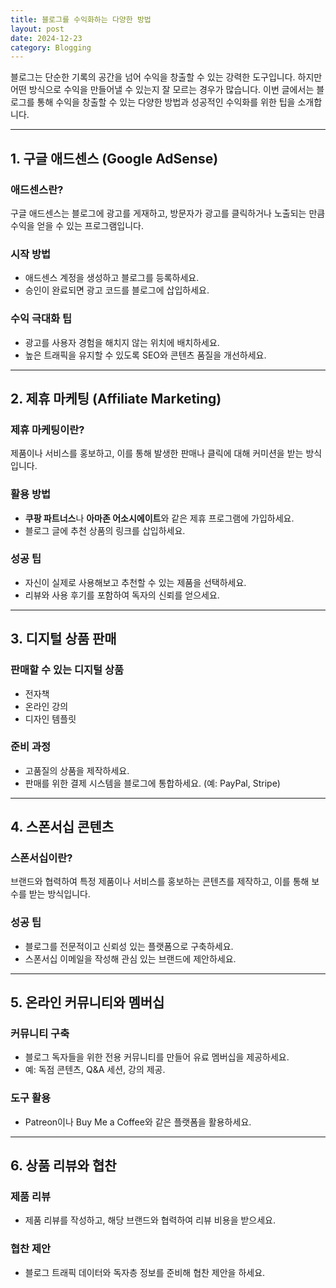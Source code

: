 ```yaml
---
title: 블로그를 수익화하는 다양한 방법
layout: post
date: 2024-12-23
category: Blogging
---
```


블로그는 단순한 기록의 공간을 넘어 수익을 창출할 수 있는 강력한 도구입니다. 하지만 어떤 방식으로 수익을 만들어낼 수 있는지 잘 모르는 경우가 많습니다. 이번 글에서는 블로그를 통해 수익을 창출할 수 있는 다양한 방법과 성공적인 수익화를 위한 팁을 소개합니다.

---

## 1. 구글 애드센스 (Google AdSense)

### 애드센스란?
구글 애드센스는 블로그에 광고를 게재하고, 방문자가 광고를 클릭하거나 노출되는 만큼 수익을 얻을 수 있는 프로그램입니다.

### 시작 방법
- 애드센스 계정을 생성하고 블로그를 등록하세요.
- 승인이 완료되면 광고 코드를 블로그에 삽입하세요.

### 수익 극대화 팁
- 광고를 사용자 경험을 해치지 않는 위치에 배치하세요.
- 높은 트래픽을 유지할 수 있도록 SEO와 콘텐츠 품질을 개선하세요.

---

## 2. 제휴 마케팅 (Affiliate Marketing)

### 제휴 마케팅이란?
제품이나 서비스를 홍보하고, 이를 통해 발생한 판매나 클릭에 대해 커미션을 받는 방식입니다.

### 활용 방법
- **쿠팡 파트너스**나 **아마존 어소시에이트**와 같은 제휴 프로그램에 가입하세요.
- 블로그 글에 추천 상품의 링크를 삽입하세요.

### 성공 팁
- 자신이 실제로 사용해보고 추천할 수 있는 제품을 선택하세요.
- 리뷰와 사용 후기를 포함하여 독자의 신뢰를 얻으세요.

---

## 3. 디지털 상품 판매

### 판매할 수 있는 디지털 상품
- 전자책
- 온라인 강의
- 디자인 템플릿

### 준비 과정
- 고품질의 상품을 제작하세요.
- 판매를 위한 결제 시스템을 블로그에 통합하세요. (예: PayPal, Stripe)

---

## 4. 스폰서십 콘텐츠

### 스폰서십이란?
브랜드와 협력하여 특정 제품이나 서비스를 홍보하는 콘텐츠를 제작하고, 이를 통해 보수를 받는 방식입니다.

### 성공 팁
- 블로그를 전문적이고 신뢰성 있는 플랫폼으로 구축하세요.
- 스폰서십 이메일을 작성해 관심 있는 브랜드에 제안하세요.

---

## 5. 온라인 커뮤니티와 멤버십

### 커뮤니티 구축
- 블로그 독자들을 위한 전용 커뮤니티를 만들어 유료 멤버십을 제공하세요.
- 예: 독점 콘텐츠, Q&A 세션, 강의 제공.

### 도구 활용
- Patreon이나 Buy Me a Coffee와 같은 플랫폼을 활용하세요.

---

## 6. 상품 리뷰와 협찬

### 제품 리뷰
- 제품 리뷰를 작성하고, 해당 브랜드와 협력하여 리뷰 비용을 받으세요.

### 협찬 제안
- 블로그 트래픽 데이터와 독자층 정보를 준비해 협찬 제안을 하세요.